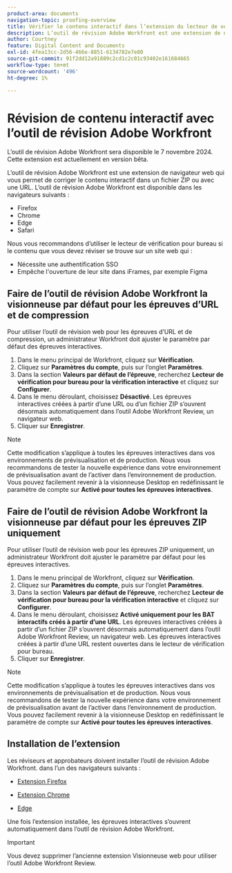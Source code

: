 ```yaml
---
product-area: documents
navigation-topic: proofing-overview
title: Vérifier le contenu interactif dans l’extension du lecteur de vérification Web
description: L’outil de révision Adobe Workfront est une extension de navigateur qui vous permet de corriger le contenu interactif dans un fichier ZIP ou avec une URL.
author: Courtney
feature: Digital Content and Documents
exl-id: 4fea13cc-2d56-466e-8851-6134782e7e80
source-git-commit: 91f2dd12a91889c2cd1c2c01c93402e161684665
workflow-type: tm+mt
source-wordcount: '496'
ht-degree: 1%

---
```


# Révision de contenu interactif avec l’outil de révision Adobe Workfront

<span class="preview">L’outil de révision Adobe Workfront sera disponible le 7 novembre 2024. Cette extension est actuellement en version bêta.</span>

L’outil de révision Adobe Workfront est une extension de navigateur web qui vous permet de corriger le contenu interactif dans un fichier ZIP ou avec une URL. L’outil de révision Adobe Workfront est disponible dans les navigateurs suivants :

* Firefox
* Chrome
* Edge
* Safari

Nous vous recommandons d’utiliser le lecteur de vérification pour bureau si le contenu que vous devez réviser se trouve sur un site web qui :

* Nécessite une authentification SSO
* Empêche l&#39;ouverture de leur site dans iFrames, par exemple Figma



## Faire de l’outil de révision Adobe Workfront la visionneuse par défaut pour les épreuves d’URL et de compression

Pour utiliser l’outil de révision web pour les épreuves d’URL et de compression, un administrateur Workfront doit ajuster le paramètre par défaut des épreuves interactives.

1. Dans le menu principal de Workfront, cliquez sur **Vérification**.
1. Cliquez sur **Paramètres du compte**, puis sur l’onglet **Paramètres**.
1. Dans la section **Valeurs par défaut de l’épreuve**, recherchez **Lecteur de vérification pour bureau pour la vérification interactive** et cliquez sur **Configurer**.
1. Dans le menu déroulant, choisissez **Désactivé**. Les épreuves interactives créées à partir d’une URL ou d’un fichier ZIP s’ouvrent désormais automatiquement dans l’outil Adobe Workfront Review, un navigateur web.
1. Cliquer sur **Enregistrer**.

>[!NOTE]
>
>Cette modification s’applique à toutes les épreuves interactives dans vos environnements de prévisualisation et de production. Nous vous recommandons de tester la nouvelle expérience dans votre environnement de prévisualisation avant de l’activer dans l’environnement de production. Vous pouvez facilement revenir à la visionneuse Desktop en redéfinissant le paramètre de compte sur **Activé pour toutes les épreuves interactives**.

## Faire de l’outil de révision Adobe Workfront la visionneuse par défaut pour les épreuves ZIP uniquement

Pour utiliser l’outil de révision web pour les épreuves ZIP uniquement, un administrateur Workfront doit ajuster le paramètre par défaut pour les épreuves interactives.

1. Dans le menu principal de Workfront, cliquez sur **Vérification**.
1. Cliquez sur **Paramètres du compte**, puis sur l’onglet **Paramètres**.
1. Dans la section **Valeurs par défaut de l’épreuve**, recherchez **Lecteur de vérification pour bureau pour la vérification interactive** et cliquez sur **Configurer**.
1. Dans le menu déroulant, choisissez **Activé uniquement pour les BAT interactifs créés à partir d’une URL**. Les épreuves interactives créées à partir d’un fichier ZIP s’ouvrent désormais automatiquement dans l’outil Adobe Workfront Review, un navigateur web. Les épreuves interactives créées à partir d’une URL restent ouvertes dans le lecteur de vérification pour bureau.
1. Cliquer sur **Enregistrer**.

>[!NOTE]
>
>Cette modification s’applique à toutes les épreuves interactives dans vos environnements de prévisualisation et de production. Nous vous recommandons de tester la nouvelle expérience dans votre environnement de prévisualisation avant de l’activer dans l’environnement de production. Vous pouvez facilement revenir à la visionneuse Desktop en redéfinissant le paramètre de compte sur **Activé pour toutes les épreuves interactives**.

## Installation de l’extension

Les réviseurs et approbateurs doivent installer l’outil de révision Adobe Workfront. dans l’un des navigateurs suivants :

* [Extension Firefox ](https://addons.mozilla.org/en-US/firefox/addon/adobe-workfront-review-tool/)

* [Extension Chrome](https://chromewebstore.google.com/detail/adobe-workfront-review-to/lhdepbgeilldghlfnankdnponhljpgml)

* [Edge](https://microsoftedge.microsoft.com/addons/detail/adobe-workfront-review-to/llhapmaiiddmcamgeapaipjpagnoijen)

Une fois l’extension installée, les épreuves interactives s’ouvrent automatiquement dans l’outil de révision Adobe Workfront.

>[!IMPORTANT]
>
>Vous devez supprimer l’ancienne extension Visionneuse web pour utiliser l’outil Adobe Workfront Review.
